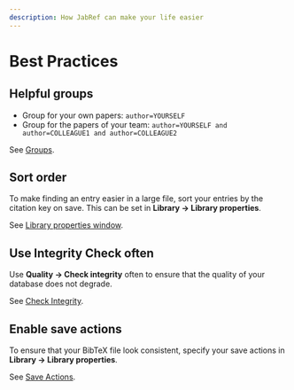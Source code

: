 ```yaml
---
description: How JabRef can make your life easier
---
```


# Best Practices

## Helpful groups

* Group for your own papers: `author=YOURSELF`
* Group for the papers of your team: `author=YOURSELF and author=COLLEAGUE1 and author=COLLEAGUE2`

See [Groups](../finding-sorting-and-cleaning-entries/groups.md).

## Sort order

 To make finding an entry easier in a large file, sort your entries by the citation key on save. This can be set in **Library → Library properties**.

See [Library properties window](../setup/databaseproperties.md).

## Use Integrity Check often

Use **Quality -&gt; Check integrity** often to ensure that the quality of your database does not degrade.

See [Check Integrity](../finding-sorting-and-cleaning-entries/checkintegrity.md).

## Enable save actions

To ensure that your BibTeX file look consistent,  specify your save actions in  **Library → Library properties**.

See [Save Actions](saveactions.md).

